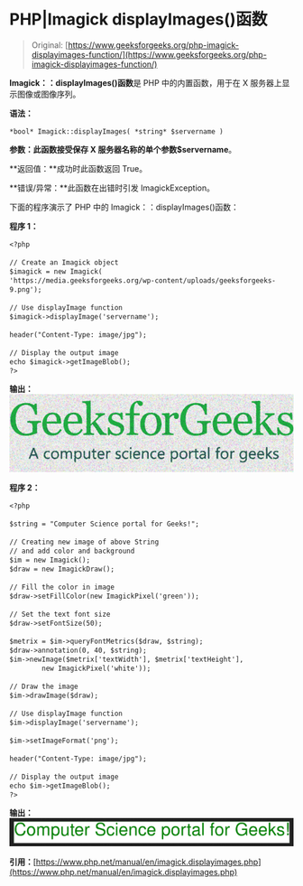 # PHP|Imagick displayImages()函数

> Original: [https://www.geeksforgeeks.org/php-imagick-displayimages-function/](https://www.geeksforgeeks.org/php-imagick-displayimages-function/)

**Imagick：：displayImages()函数**是 PHP 中的内置函数，用于在 X 服务器上显示图像或图像序列。

**语法：**

```
*bool* Imagick::displayImages( *string* $servername )
```

**参数：**此函数接受保存 X 服务器名称的单个参数**$servername**。

**返回值：**成功时此函数返回 True。

**错误/异常：**此函数在出错时引发 ImagickException。

下面的程序演示了 PHP 中的 Imagick：：displayImages()函数：

**程序 1：**

```
<?php 

// Create an Imagick object 
$imagick = new Imagick( 
'https://media.geeksforgeeks.org/wp-content/uploads/geeksforgeeks-9.png'); 

// Use displayImage function 
$imagick->displayImage('servername'); 

header("Content-Type: image/jpg"); 

// Display the output image 
echo $imagick->getImageBlob(); 
?> 
```

**输出：**
![imagick::displayImages](img/c056e7024c421beded61007c4e1078bf.png)

**程序 2：**

```
<?php 

$string = "Computer Science portal for Geeks!"; 

// Creating new image of above String 
// and add color and background 
$im = new Imagick(); 
$draw = new ImagickDraw(); 

// Fill the color in image 
$draw->setFillColor(new ImagickPixel('green')); 

// Set the text font size 
$draw->setFontSize(50); 

$metrix = $im->queryFontMetrics($draw, $string); 
$draw->annotation(0, 40, $string); 
$im->newImage($metrix['textWidth'], $metrix['textHeight'], 
        new ImagickPixel('white')); 

// Draw the image         
$im->drawImage($draw); 

// Use displayImage function 
$im->displayImage('servername'); 

$im->setImageFormat('png'); 

header("Content-Type: image/jpg"); 

// Display the output image 
echo $im->getImageBlob(); 
?> 
```

**输出：**
![imagick::displayImages](img/3da072002edf43cdb7bab01a6d771bbd.png)

**引用：**[https://www.php.net/manual/en/imagick.displayimages.php](https://www.php.net/manual/en/imagick.displayimages.php)